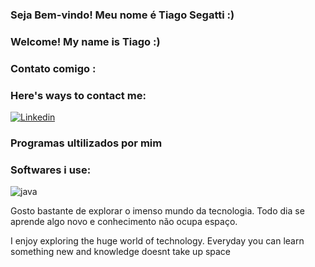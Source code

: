 ### Seja Bem-vindo! Meu nome é Tiago Segatti :)
### Welcome! My name is Tiago :)

### Contato comigo :
### Here's ways to contact me:
[![Linkedin](https://img.shields.io/badge/LinkedIn-0077B5?style=for-the-badge&logo=linkedin&logoColor=white)](https://www.linkedin.com/in/tiago-segatti-271790271/)
### Programas ultilizados por mim
### Softwares i use: 
![java](https://img.shields.io/badge/Java-ED8B00?style=for-the-badge&logo=openjdk&logoColor=white)

Gosto bastante de explorar o imenso mundo da tecnologia. Todo dia se aprende algo novo e conhecimento não ocupa espaço.

I enjoy exploring the huge world of technology. Everyday you can learn something new and knowledge doesnt take up space


